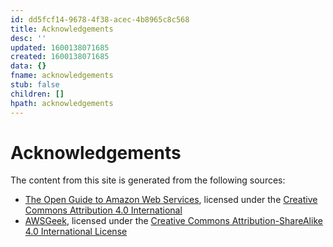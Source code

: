 ```yaml
---
id: dd5fcf14-9678-4f38-acec-4b8965c8c568
title: Acknowledgements
desc: ''
updated: 1600138071685
created: 1600138071685
data: {}
fname: acknowledgements
stub: false
children: []
hpath: acknowledgements
---
```

# Acknowledgements

The content from this site is generated from the following sources:

- [The Open Guide to Amazon Web Services](https://github.com/open-guides/og-aws), licensed under the [Creative Commons Attribution 4.0 International](https://github.com/open-guides/og-aws/blob/master/LICENSE.txt)
- [AWSGeek](https://www.awsgeek.com/), licensed under the [Creative Commons Attribution-ShareAlike 4.0 International License](https://creativecommons.org/licenses/by-sa/4.0/)
